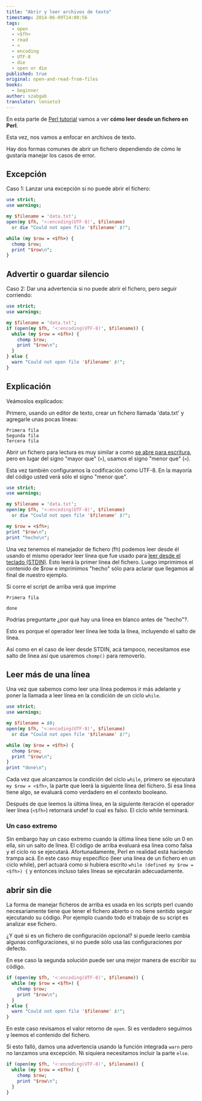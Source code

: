 ```yaml
---
title: "Abrir y leer archivos de texto"
timestamp: 2014-06-09T14:00:56
tags:
  - open
  - <$fh>
  - read
  - <
  - encoding
  - UTF-8
  - die
  - open or die
published: true
original: open-and-read-from-files
books:
  - beginner
author: szabgab
translator: lenieto3
---
```



En esta parte de [Perl tutorial](/perl-tutorial) vamos a ver <b>cómo leer desde un fichero en Perl</b>.

Esta vez, nos vamos a enfocar en archivos de texto.


Hay dos formas comunes de abrir un fichero dependiendo de cómo le gustaría manejar los casos de error.

## Excepción

Caso 1: Lanzar una excepción si no puede abrir el fichero:

```perl
use strict;
use warnings;

my $filename = 'data.txt';
open(my $fh, '<:encoding(UTF-8)', $filename)
  or die "Could not open file '$filename' $!";

while (my $row = <$fh>) {
  chomp $row;
  print "$row\n";
}
```

## Advertir o guardar silencio

Caso 2: Dar una advertencia si no puede abrir el fichero, pero seguir corriendo:

```perl
use strict;
use warnings;

my $filename = 'data.txt';
if (open(my $fh, '<:encoding(UTF-8)', $filename)) {
  while (my $row = <$fh>) {
    chomp $row;
    print "$row\n";
  }
} else {
  warn "Could not open file '$filename' $!";
}
```

## Explicación

Veámoslos explicados:

Primero, usando un editor de texto, crear un fichero llamada 'data.txt' y agregarle unas pocas líneas:

```
Primera fila
Segunda fila
Tercera fila
```

Abrir un fichero para lectura es muy similar a como [se abre para escritura](https://perlmaven.com/writing-to-files-with-perl), pero en lugar del signo "mayor que" (`>`), usamos el signo "menor que" (`<`).

Esta vez también configuramos la codificación como UTF-8. En la mayoría del código usted verá sólo el signo "menor que".

```perl
use strict;
use warnings;

my $filename = 'data.txt';
open(my $fh, '<:encoding(UTF-8)', $filename)
  or die "Could not open file '$filename' $!";

my $row = <$fh>;
print "$row\n";
print "hecho\n";
```

Una vez tenemos el manejador de fichero (fh) podemos leer desde él usando el mismo operador leer línea que fue usado para [leer desde el teclado (STDIN)](/instalacion-y-primeros-pasos-con-perl).
Esto leerá la primer línea del fichero.
Luego imprimimos el contenido de $row e imprimimos "hecho" sólo para aclarar que llegamos al final de nuestro ejemplo.

Si corre el script de arriba verá que imprime

```
Primera fila

done
```

Podrías preguntarte ¿por qué hay una línea en blanco antes de "hecho"?.

Esto es porque el operador leer línea lee toda la línea, incluyendo el salto de línea.

Así como en el caso de leer desde STDIN, acá tampoco, necesitamos ese salto de línea así que usaremos `chomp()` para removerlo.

## Leer más de una línea

Una vez que sabemos como leer una línea podemos ir más adelante y poner la llamada a leer línea en la condición de un ciclo `while`.

```perl
use strict;
use warnings;

my $filename = $0;
open(my $fh, '<:encoding(UTF-8)', $filename)
  or die "Could not open file '$filename' $!";

while (my $row = <$fh>) {
  chomp $row;
  print "$row\n";
}
print "done\n";
```

Cada vez que alcanzamos la condición del ciclo `while`, primero se ejecutará `my $row = <$fh>`, la parte que leerá la siguiente línea del fichero. Si esa línea tiene algo, se evaluará como verdadero en el contexto booleano.

Después de que leemos la última línea, en la siguiente iteración el operador leer línea (`<$fh>`) retornará undef lo cual es falso. El ciclo while terminará.

<h3>Un caso extremo</h3>

Sin embargo hay un caso extremo cuando la última línea tiene sólo un 0 en ella, sin un salto de línea.
El código de arriba evaluará esa línea como falsa y el ciclo no se ejecutará. Afortunadamente, Perl en realidad está haciendo trampa acá. En este caso muy específico (leer una línea de un fichero en un ciclo while), perl actuará como si hubiera escrito `while (defined my $row = <$fh>) {` y entonces incluso tales líneas se ejecutarán adecuadamente.

## abrir sin die

La forma de manejar ficheros de arriba es usada en los scripts perl cuando necesariamente tiene que tener el fichero abierto o no tiene sentido seguir ejecutando su código.
Por ejemplo cuando todo el trabajo de su script es analizar ese fichero.

¿Y qué si es un fichero de configuración opcional? si puede leerlo cambia algunas configuraciones, si no puede sólo usa las configuraciones por defecto.

En ese caso la segunda solución puede ser una mejor manera de escribir su código.

```perl
if (open(my $fh, '<:encoding(UTF-8)', $filename)) {
  while (my $row = <$fh>) {
    chomp $row;
    print "$row\n";
  }
} else {
  warn "Could not open file '$filename' $!";
}
```

En este caso revisamos el valor retorno de `open`.
Si es verdadero seguimos y leemos el contenido del fichero.

Si esto falló, damos una advertencia usando la función integrada `warn` pero no lanzamos una excepción. Ni siquiera necesitamos incluir la parte `else`.

```perl
if (open(my $fh, '<:encoding(UTF-8)', $filename)) {
  while (my $row = <$fh>) {
    chomp $row;
    print "$row\n";
  }
}
```

